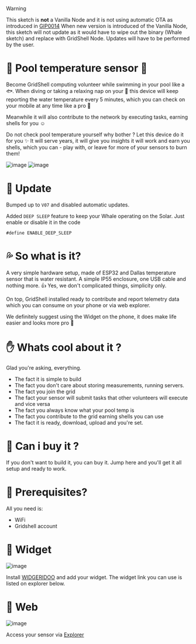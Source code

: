 
> [!WARNING]  
> This sketch is **not** a Vanilla Node and it is not using automatic OTA as introduced in [GIP0014](https://github.com/invpe/GridShell/blob/main/Documentation/GIP/0014-OTA.md)
> When new version is introduced of the Vanilla Node, this sketch will not update as it would have to wipe out the binary (Whale sketch) and replace with GridShell Node.
> Updates will have to be performed by the user. 
  
  # :ocean: Pool temperature sensor :whale:

Become GridShell computing volunteer while swimming in your pool like a :fish:.
When diving or taking a relaxing nap on your :doughnut: this device will keep reporting
the water temperature every 5 minutes, which you can check on your mobile at any time like a pro :tada:

Meanwhile it will also contribute to the network by executing tasks, earning shells for you :relaxed:

Do not check pool temperature yourself why bother ? Let this device do it for you :sparkles:
It will serve years, it will give you insights it will work and earn you shells, which you can - play with,
or leave for more of your sensors to burn them!

![image](https://github.com/invpe/GridShell/assets/106522950/220d99b6-ffb9-4b1d-b062-ae89cd5481c3)
![image](https://github.com/invpe/GridShell/assets/106522950/7bcd3c1d-d105-46ca-a6e9-643765a87e5a)

# 📰 Update

Bumped up to `V07` and disabled automatic updates.

Added `DEEP SLEEP` feature to keep your Whale operating on the Solar.
Just enable or disable it in the code 

```
#define ENABLE_DEEP_SLEEP
```

# :sweat_drops: So what is it?

A very simple hardware setup, made of ESP32 and Dallas temperature sensor that is water resistant.
A simple IP55 enclosure, one USB cable and nothing more. :+1:
Yes, we don't complicated things, simplicity only.

On top, GridShell installed ready to contribute and report telemetry data which you can consume on your phone or via web explorer.

We definitely suggest using the Widget on the phone, it does make life easier and looks more pro :muscle:

# :raised_hand: Whats cool about it ?

Glad you're asking, everything.
- The fact it is simple to build
- The fact you don't care about storing measurements, running servers.  
- The fact you join the grid
- The fact your sensor will submit tasks that other volunteers will execute and vice versa
- The fact you always know what your pool temp is
- The fact you contribute to the grid earning shells you can use
- The fact it is ready, download, upload and you're set.

# :frog: Can i buy it ?

If you don't want to build it, you can buy it.
Jump here and you'll get it all setup and ready to work.

# :turtle: Prerequisites?

All you need is:
- WiFi
- Gridshell account 
  
# :shell: Widget

![image](https://github.com/invpe/GridShell/assets/106522950/f62ff19c-cd6a-4df4-898c-d9e43cbd4114)


Install [WIDGERIDOO](https://apps.apple.com/us/app/widgeridoo/id1531359008) and add your widget.
The widget link you can use is listed on explorer below.

# :crocodile: Web

![image](https://github.com/invpe/GridShell/assets/106522950/d25c72fe-0447-4c55-bf32-0779d339041d)


Access your sensor via [Explorer](https://gridshell.grafana.net/d/ca74c27d-03f9-4f18-8017-001d013b93ce/whale?orgId=1)



